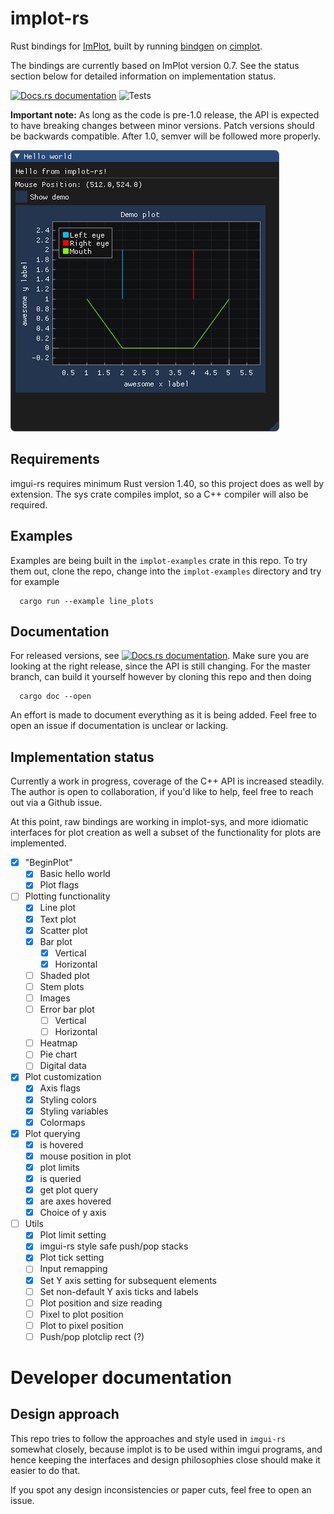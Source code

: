 
# implot-rs

Rust bindings for [ImPlot](https://github.com/epezent/implot), built by running
[bindgen](https://github.com/rust-lang/rust-bindgen) on [cimplot](https://github.com/cimgui/cimplot).

The bindings are currently based on ImPlot version 0.7. See the status section below for
detailed information on implementation status. 

[![Docs.rs documentation](https://docs.rs/implot/badge.svg)](https://docs.rs/implot/)
![Tests](https://github.com/4bb4/implot-rs/workflows/Tests/badge.svg)

**Important note:** As long as the code is pre-1.0 release, the API is expected to have 
breaking changes between minor versions. Patch versions should be backwards compatible. 
After 1.0, semver will be followed more properly.

![demo](demo.png)

## Requirements
imgui-rs requires minimum Rust version 1.40, so this project does as well by extension.
The sys crate compiles implot, so a C++ compiler will also be required.

## Examples 
Examples are being built in the `implot-examples` crate in this repo. To try them out, 
clone the repo, change into the `implot-examples` directory and try for example
```
  cargo run --example line_plots
```

## Documentation
For released versions, see 
[![Docs.rs documentation](https://docs.rs/implot/badge.svg)](https://docs.rs/implot/). 
Make sure you are looking at the right release, since the API is still changing. 
For the master branch, can build it yourself however by cloning this repo and then doing 
```
  cargo doc --open
```
An effort is made to document everything as it is being added. Feel free to open an issue
if documentation is unclear or lacking.


## Implementation status
Currently a work in progress, coverage of the C++ API is increased steadily. The author 
is open to collaboration, if you'd like to help, feel free to reach out via a Github issue.

At this point, raw bindings are working in implot-sys, and more idiomatic interfaces
for plot creation as well a subset of the functionality for plots are implemented. 

- [x] "BeginPlot"
  - [x] Basic hello world
  - [x] Plot flags
- [ ] Plotting functionality
  - [x] Line plot
  - [x] Text plot
  - [x] Scatter plot
  - [x] Bar plot
    - [x] Vertical
    - [x] Horizontal
  - [ ] Shaded plot
  - [ ] Stem plots
  - [ ] Images
  - [ ] Error bar plot
    - [ ] Vertical
    - [ ] Horizontal
  - [ ] Heatmap
  - [ ] Pie chart
  - [ ] Digital data
- [x] Plot customization
  - [x] Axis flags
  - [x] Styling colors
  - [x] Styling variables
  - [x] Colormaps
- [x] Plot querying 
  - [x] is hovered
  - [x] mouse position in plot
  - [x] plot limits
  - [x] is queried
  - [x] get plot query
  - [x] are axes hovered
  - [x] Choice of y axis
- [ ] Utils
  - [x] Plot limit setting
  - [x] imgui-rs style safe push/pop stacks
  - [x] Plot tick setting
  - [ ] Input remapping
  - [x] Set Y axis setting for subsequent elements
  - [ ] Set non-default Y axis ticks and labels
  - [ ] Plot position and size reading
  - [ ] Pixel to plot position
  - [ ] Plot to pixel position
  - [ ] Push/pop plotclip rect (?)

# Developer documentation
## Design approach
This repo tries to follow the approaches and style used in `imgui-rs` somewhat closely,
because implot is to be used within imgui programs, and hence keeping the interfaces
and design philosophies close should make it easier to do that.

If you spot any design inconsistencies or paper cuts, feel free to open an issue.
